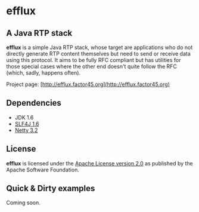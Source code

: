 efflux
======

A Java RTP stack
----------------
**efflux** is a simple Java RTP stack, whose target are applications who do not directly generate RTP content themselves but need to send or receive data using this protocol.
It aims to be fully RFC compliant but has utilities for those special cases where the other end doesn't quite follow the RFC (which, sadly, happens often).

Project page: [http://efflux.factor45.org](http://efflux.factor45.org)

Dependencies
------------

* JDK 1.6
* [SLF4J 1.6](http://www.slf4j.org/download.html)
* [Netty 3.2](http://jboss.org/netty/downloads.html)

License
-------

**efflux** is licensed under the [Apache License version 2.0](http://www.apache.org/licenses/LICENSE-2.0) as published by the Apache Software Foundation.

Quick & Dirty examples
----------------------
Coming soon.